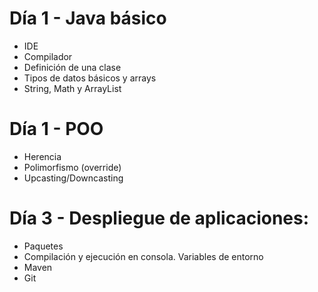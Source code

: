 # Día 1 - Java básico
- IDE
- Compilador
- Definición de una clase
- Tipos de datos básicos y arrays
- String, Math y ArrayList
# Día 1 - POO
- Herencia
- Polimorfismo (override)
- Upcasting/Downcasting
# Día 3 - Despliegue de aplicaciones:
- Paquetes
- Compilación y ejecución en consola. Variables de entorno
- Maven
- Git